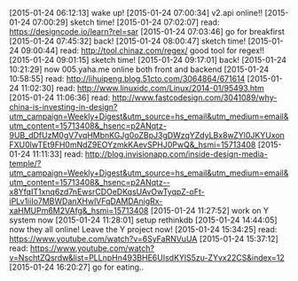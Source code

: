 [2015-01-24 06:12:13] wake up!
[2015-01-24 07:00:34] v2.api online!!
[2015-01-24 07:00:29] sketch time!
[2015-01-24 07:02:07] read: https://designcode.io/learn?rel=sar
[2015-01-24 07:03:46] go for breakfirst
[2015-01-24 07:45:32] back!
[2015-01-24 08:00:47] sketch time!
[2015-01-24 09:00:44] read: http://tool.chinaz.com/regex/ good tool for regex!!
[2015-01-24 09:01:15] sketch time!
[2015-01-24 09:17:01] back!
[2015-01-24 10:21:29] now 005.yaha.me online  both front and backend
[2015-01-24 10:58:55] read: http://lihuipeng.blog.51cto.com/3064864/671614
[2015-01-24 11:02:30] read: http://www.linuxidc.com/Linux/2014-01/95493.htm
[2015-01-24 11:06:36] read: http://www.fastcodesign.com/3041089/why-china-is-investing-in-design?utm_campaign=Weekly+Digest&utm_source=hs_email&utm_medium=email&utm_content=15713408&_hsenc=p2ANqtz-9UB_dDfUzM0gV7vqHMbnKGJg0oZBpJ3gDWzqYZdyLBx8wZYl0JKYUxonFXU0lwTEt9FH0mNdZ9EOYzmkKAevSPHJ0PwQ&_hsmi=15713408
[2015-01-24 11:11:33] read: http://blog.invisionapp.com/inside-design-media-temple/?utm_campaign=Weekly+Digest&utm_source=hs_email&utm_medium=email&utm_content=15713408&_hsenc=p2ANqtz--x8YfqIT1xnq6zd7nEwsrCDOeDKqsUAvOwTyqpZ-oFt-iPLv1iiIo7MBWDanXHwlVFqDAMDAnigRx-xaHMUPm6M2VAfg&_hsmi=15713408
[2015-01-24 11:27:52] work on Y system now
  [2015-01-24 11:28:01] setup rethinkdb
[2015-01-24 14:44:05] now they all online! Leave the Y project now!
[2015-01-24 15:34:25] read: https://www.youtube.com/watch?v=6SyFaRNVuUA
[2015-01-24 15:37:12] read: https://www.youtube.com/watch?v=NschtZQsrdw&list=PLLnpHn493BHE6UIsdKYlS5zu-ZYvx22CS&index=12
 [2015-01-24 16:20:27]  go for eating..